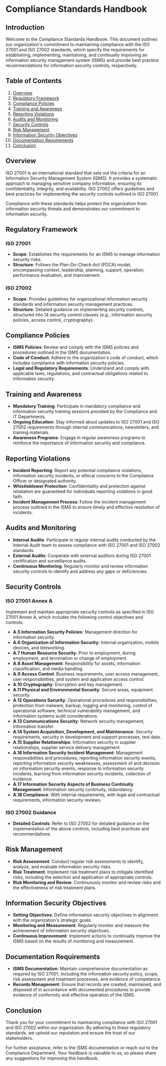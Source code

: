 # Compliance Standards Handbook

## Introduction
Welcome to the Compliance Standards Handbook. This document outlines our organization's commitment to maintaining compliance with the ISO 27001 and ISO 27002 standards, which specify the requirements for establishing, implementing, maintaining, and continually improving an information security management system (ISMS) and provide best practice recommendations for information security controls, respectively.

## Table of Contents
1. [Overview](#overview)
2. [Regulatory Framework](#regulatory-framework)
3. [Compliance Policies](#compliance-policies)
4. [Training and Awareness](#training-and-awareness)
5. [Reporting Violations](#reporting-violations)
6. [Audits and Monitoring](#audits-and-monitoring)
7. [Security Controls](#security-controls)
8. [Risk Management](#risk-management)
9. [Information Security Objectives](#information-security-objectives)
10. [Documentation Requirements](#documentation-requirements)
11. [Conclusion](#conclusion)

## Overview
ISO 27001 is an international standard that sets out the criteria for an Information Security Management System (ISMS). It provides a systematic approach to managing sensitive company information, ensuring its confidentiality, integrity, and availability. ISO 27002 offers guidelines and best practices for implementing the security controls outlined in ISO 27001.

Compliance with these standards helps protect the organization from information security threats and demonstrates our commitment to information security.

## Regulatory Framework
### ISO 27001
- **Scope**: Establishes the requirements for an ISMS to manage information security risks.
- **Structure**: Follows the Plan-Do-Check-Act (PDCA) model, encompassing context, leadership, planning, support, operation, performance evaluation, and improvement.

### ISO 27002
- **Scope**: Provides guidelines for organizational information security standards and information security management practices.
- **Structure**: Detailed guidance on implementing security controls, structured into 14 security control clauses (e.g., information security policies, access control, cryptography).

## Compliance Policies
- **ISMS Policies**: Review and comply with the ISMS policies and procedures outlined in the ISMS documentation.
- **Code of Conduct**: Adhere to the organization's code of conduct, which includes compliance with information security policies.
- **Legal and Regulatory Requirements**: Understand and comply with applicable laws, regulations, and contractual obligations related to information security.

## Training and Awareness
- **Mandatory Training**: Participate in mandatory compliance and information security training sessions provided by the Compliance and IT Departments.
- **Ongoing Education**: Stay informed about updates to ISO 27001 and ISO 27002 requirements through internal communications, newsletters, and training materials.
- **Awareness Programs**: Engage in regular awareness programs to reinforce the importance of information security and compliance.

## Reporting Violations
- **Incident Reporting**: Report any potential compliance violations, information security incidents, or ethical concerns to the Compliance Officer or designated authority.
- **Whistleblower Protection**: Confidentiality and protection against retaliation are guaranteed for individuals reporting violations in good faith.
- **Incident Management Process**: Follow the incident management process outlined in the ISMS to ensure timely and effective resolution of incidents.

## Audits and Monitoring
- **Internal Audits**: Participate in regular internal audits conducted by the Internal Audit team to assess compliance with ISO 27001 and ISO 27002 standards.
- **External Audits**: Cooperate with external auditors during ISO 27001 certification and surveillance audits.
- **Continuous Monitoring**: Regularly monitor and review information security controls to identify and address any gaps or deficiencies.

## Security Controls
### ISO 27001 Annex A
Implement and maintain appropriate security controls as specified in ISO 27001 Annex A, which includes the following control objectives and controls:
- **A.5 Information Security Policies**: Management direction for information security.
- **A.6 Organization of Information Security**: Internal organization, mobile devices, and teleworking.
- **A.7 Human Resource Security**: Prior to employment, during employment, and termination or change of employment.
- **A.8 Asset Management**: Responsibility for assets, information classification, and media handling.
- **A.9 Access Control**: Business requirements, user access management, user responsibilities, and system and application access control.
- **A.10 Cryptography**: Encryption and key management.
- **A.11 Physical and Environmental Security**: Secure areas, equipment security.
- **A.12 Operations Security**: Operational procedures and responsibilities, protection from malware, backup, logging and monitoring, control of operational software, technical vulnerability management, and information systems audit considerations.
- **A.13 Communications Security**: Network security management, information transfer.
- **A.14 System Acquisition, Development, and Maintenance**: Security requirements, security in development and support processes, test data.
- **A.15 Supplier Relationships**: Information security in supplier relationships, supplier service delivery management.
- **A.16 Information Security Incident Management**: Management responsibilities and procedures, reporting information security events, reporting information security weaknesses, assessment of and decision on information security events, response to information security incidents, learning from information security incidents, collection of evidence.
- **A.17 Information Security Aspects of Business Continuity Management**: Information security continuity, redundancy.
- **A.18 Compliance**: With internal requirements, with legal and contractual requirements, information security reviews.

### ISO 27002 Guidance
- **Detailed Controls**: Refer to ISO 27002 for detailed guidance on the implementation of the above controls, including best practices and recommendations.

## Risk Management
- **Risk Assessment**: Conduct regular risk assessments to identify, analyze, and evaluate information security risks.
- **Risk Treatment**: Implement risk treatment plans to mitigate identified risks, including the selection and application of appropriate controls.
- **Risk Monitoring and Review**: Continuously monitor and review risks and the effectiveness of risk treatment plans.

## Information Security Objectives
- **Setting Objectives**: Define information security objectives in alignment with the organization's strategic goals.
- **Monitoring and Measurement**: Regularly monitor and measure the achievement of information security objectives.
- **Continuous Improvement**: Implement actions to continually improve the ISMS based on the results of monitoring and measurement.

## Documentation Requirements
- **ISMS Documentation**: Maintain comprehensive documentation as required by ISO 27001, including the information security policy, scope, risk assessment and treatment processes, and evidence of competence.
- **Records Management**: Ensure that records are created, maintained, and disposed of in accordance with documented procedures to provide evidence of conformity and effective operation of the ISMS.

## Conclusion
Thank you for your commitment to maintaining compliance with ISO 27001 and ISO 27002 within our organization. By adhering to these regulatory standards, we uphold our reputation and ensure the trust of our stakeholders.

For further assistance, refer to the ISMS documentation or reach out to the Compliance Department. Your feedback is valuable to us, so please share any suggestions for improving this handbook.
